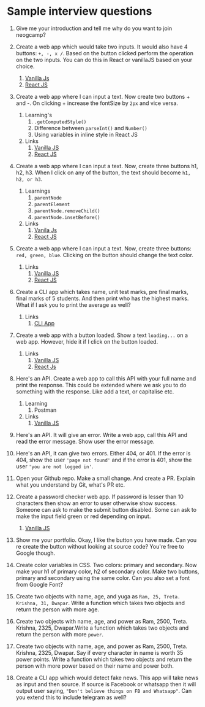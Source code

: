 # Sample interview questions
 
1. Give me your introduction and tell me why do you want to join neogcamp? 
    <!-- - My name is Ajit Sakri, i'm last year undergrad student from a city called Hubli in karnataka. I started learning web development at the end of 2020, Before doing level 0 I was doing a javascript course from freecodecamp. As i'm in my last year i have to work hard in good direction so neogcamp offers exactly that and you also get to work with very hardworking and passionate people like tanay pratap sir  -->

1. Create a web app which would take two inputs. It would also have 4 buttons: `+, -, x /`. Based on the button clicked perform the operation on the two inputs. You can do this in React or vanillaJS based on your choice.
    1. [Vanilla Js](https://replit.com/@ajitpsakri/SampleInterviewQ1#script.js)
    2. [React JS](https://codesandbox.io/s/question-one-93qg5?file=/src/App.js) 

1. Create a web app where I can input a text. Now create two buttons + and -. On clicking + increase the fontSize by `2px` and vice versa.

    1. Learning's
        1.  ```.getComputedStyle()```
        2. Difference between ```parseInt()``` and ```Number()```
        3. Using variables in inline style in React JS 
    2. Links
    	 1. [Vanilla JS](https://replit.com/@ajitpsakri/Q3#script.js)
    	2. [React JS](https://codesandbox.io/s/q3-sndtz?file=/src/App.js) 

1. Create a web app where I can input a text. Now, create three buttons h1, h2, h3. When I click on any of the button, the text should become `h1, h2, or h3`.

    1. Learnings
        1. ```parentNode```
        2. ```parentElement```
        3. ```parentNode.removeChild()```
        4. ```parentNode.insetBefore()```
    2. Links 
      	1. [Vanila Js](https://replit.com/@ajitpsakri/Q4#index.html)
		2. [React JS](https://codesandbox.io/s/q4-7542y?file=/src/App.js)
1. Create a web app where I can input a text. Now, create three buttons: `red, green, blue`. Clicking on the button should change the text color.	
	1. Links
		1. [Vanilla JS](https://replit.com/@ajitpsakri/Q5#index.html)
		2. [React JS](https://codesandbox.io/s/q5-sh8cp?file=/src/App.js)
1. Create a CLI app which takes name, unit test marks, pre final marks, final marks of 5 students. And then print who has the highest marks. What if I ask you to print the average as well?
	1. Links
		1. [CLI App](https://replit.com/@ajitpsakri/Q6#index.js)

1. Create a web app with a button loaded. Show a text `loading...` on a web app. However, hide it if I click on the button loaded.
	1. Links
		1. [Vanilla JS](https://replit.com/@ajitpsakri/Q7#script.js)
		2. [React Js](https://codesandbox.io/s/q7-w4xg5?file=/src/App.js:90-150)
1. Here's an API. Create a web app to call this API with your full name and print the response. This could be extended where we ask you to do something with the response. Like add a text, or capitalise etc.
	1. Learning
		1. Postman
	1. Links
		1. [Vanilla JS](https://replit.com/@ajitpsakri/Q8#script.js)

1. Here's an API. It will give an error. Write a web app, call this API and read the error message. Show user the error message.

1. Here's an API, it can give two errors. Either 404, or 401. If the error is 404, show the user `'page not found'` and if the error is 401, show the user `'you are not logged in'`.

1. Open your Github repo. Make a small change. And create a PR. Explain what you understand by Git, what's PR etc.

1. Create a password checker web app. If password is lesser than 10 characters then show an error to user otherwise show success. 
Someone can ask to make the submit button disabled. Some can ask to make the input field green or red depending on input.
	1. [Vanilla JS](https://replit.com/@ajitpsakri/Q12#script.js)

1. Show me your portfolio. Okay, I like the button you have made. Can you re create the button without looking at source code? You're free to Google though. 

1. Create color variables in CSS. Two colors: primary and secondary. Now make your h1 of primary color, h2 of secondary color. Make two buttons, primary and secondary using the same color. Can you also set a font from Google Font?

1. Create two objects with name, age, and yuga as `Ram, 25, Treta. Krishna, 31, Dwapar`. 
Write a function which takes two objects and return the person with more age.

1. Create two objects with name, age, and power as Ram, 2500, Treta. Krishna, 2325, Dwapar.Write a function which takes two objects and return the person with more `power`. 

1. Create two objects with name, age, and power as Ram, 2500, Treta. Krishna, 2325, Dwapar. 
Say if every character in name is worth 35 power points.
Write a function which takes two objects and return the person with more power based on their name and power both.

1. Create a CLI app which would detect fake news. This app will take news as input and then source. If source is Facebook or whatsapp then it will output user saying, `"Don't believe things on FB and Whatsapp"`. Can you extend this to include telegram as well?
